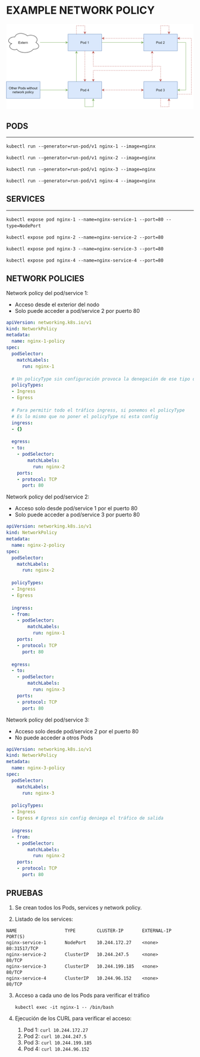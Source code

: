 # EXAMPLE NETWORK POLICY

![Design Patterns](./resources/images/ckad-networkpolicy.png)

## **PODS**
---

`kubectl run --generator=run-pod/v1 nginx-1 --image=nginx`

`kubectl run --generator=run-pod/v1 nginx-2 --image=nginx`

`kubectl run --generator=run-pod/v1 nginx-3 --image=nginx`

`kubectl run --generator=run-pod/v1 nginx-4 --image=nginx`

## **SERVICES**
---

`kubectl expose pod nginx-1 --name=nginx-service-1 --port=80 --type=NodePort`

`kubectl expose pod nginx-2 --name=nginx-service-2 --port=80`

`kubectl expose pod nginx-3 --name=nginx-service-3 --port=80`

`kubectl expose pod nginx-4 --name=nginx-service-4 --port=80`

## **NETWORK POLICIES**

Network policy del pod/service 1:
* Acceso desde el exterior del nodo
* Solo puede acceder a pod/service 2 por puerto 80

```yaml
apiVersion: networking.k8s.io/v1
kind: NetworkPolicy
metadata:
  name: nginx-1-policy
spec:
  podSelector:
    matchLabels:
      run: nginx-1

  # Un policyType sin configuración provoca la denegación de ese tipo de tráfico
  policyTypes:
  - Ingress
  - Egress

  # Para permitir todo el tráfico ingress, si ponemos el policyType
  # Es lo mismo que no poner el policyType ni esta config
  ingress: 
  - {}

  egress:
  - to:
    - podSelector:
        matchLabels:
          run: nginx-2
    ports:
    - protocol: TCP
      port: 80
```

Network policy del pod/service 2:
* Acceso solo desde pod/service 1 por el puerto 80
* Solo puede acceder a pod/service 3 por puerto 80

```yaml
apiVersion: networking.k8s.io/v1
kind: NetworkPolicy
metadata:
  name: nginx-2-policy
spec:
  podSelector:
    matchLabels:
      run: nginx-2

  policyTypes:
  - Ingress
  - Egress

  ingress:
  - from:
    - podSelector:
        matchLabels:
          run: nginx-1
    ports:
    - protocol: TCP
      port: 80

  egress:
  - to:
    - podSelector:
        matchLabels:
          run: nginx-3
    ports:
    - protocol: TCP
      port: 80
```

Network policy del pod/service 3:
* Acceso solo desde pod/service 2 por el puerto 80
* No puede acceder a otros Pods

```yaml
apiVersion: networking.k8s.io/v1
kind: NetworkPolicy
metadata:
  name: nginx-3-policy
spec:
  podSelector:
    matchLabels:
      run: nginx-3

  policyTypes:
  - Ingress
  - Egress # Egress sin config deniega el tráfico de salida

  ingress:
  - from:
    - podSelector:
        matchLabels:
          run: nginx-2
    ports:
    - protocol: TCP
      port: 80
```

## **PRUEBAS**

1. Se crean todos los Pods, services y network policy.

2. Listado de los services:
```
NAME                  TYPE        CLUSTER-IP       EXTERNAL-IP   PORT(S)
nginx-service-1       NodePort    10.244.172.27    <none>        80:31517/TCP
nginx-service-2       ClusterIP   10.244.247.5     <none>        80/TCP
nginx-service-3       ClusterIP   10.244.199.185   <none>        80/TCP
nginx-service-4       ClusterIP   10.244.96.152    <none>        80/TCP
```

3. Acceso a cada uno de los Pods para verificar el tráfico
   
   `kubectl exec -it nginx-1 -- /bin/bash`

4. Ejecución de los CURL para verificar el acceso:
   1. Pod 1: `curl 10.244.172.27`
   2. Pod 2: `curl 10.244.247.5`
   3. Pod 3: `curl 10.244.199.185`
   4. Pod 4: `curl 10.244.96.152`

   